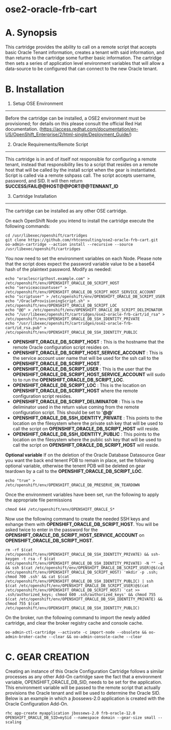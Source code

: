 ose2-oracle-frb-cart
====================

A. Synopsis
===========

This cartridge provides the ability to call on a remote script that accepts basic Oracle Tenant information, creates a tenant with said information, and than returns to the cartridge some further basic information. The cartridge then sets a series of application level environment variables that will allow a data-source to be configured that can connect to the new Oracle tenant.

B. Installation
===============

1. Setup OSE Environment
------------------------

Before the cartridge can be installed, a OSE2 environment must be provisioned; for details on this please consult the official Red Hat documentation. (https://access.redhat.com/documentation/en-US/OpenShift_Enterprise/2/html-single/Deployment_Guide/)

2. Oracle Requirements/Remote Script
------------------------------------

This cartridge is in and of itself not responsible for configuring a remote tenant, instead that responsibility lies to a script that resides on a remote host that will be called by the install script when the gear is instantiated. Script is called via a remote sshpass call. The script accepts username, password, and SID. It will then return **SUCCESS/FAIL@@HOST@@PORT@@TENNANT_ID**

3. Cartridge Installation
-------------------------
The cartridge can be installed as any other  OSE cartridge.

On each OpenShift Node you intend to install the cartridge execute the following commands:
```
cd /usr/libexec/openshift/cartridges
git clone https://github.com/rhtconsulting/ose2-oracle-frb-cart.git
oo-admin-cartridge --action install --recursive --source /usr/libexec/openshift/cartridges
```

You now need to set the environment variables on each Node. Please note that the script does expect the password variable value to be a base64 hash of the plaintext password. Modify as needed:
```
echo "oraclescripthost.example.com" > /etc/openshift/env/OPENSHIFT_ORACLE_DB_SCRIPT_HOST
echo "serviceaccountuser" > /etc/openshift/env/OPENSHIFT_ORACLE_DB_SCRIPT_HOST_SERVICE_ACCOUNT
echo "scriptuser" > /etc/openshift/env/OPENSHIFT_ORACLE_DB_SCRIPT_USER
echo "/OracleProvisioningScript.sh" > /etc/openshift/env/OPENSHIFT_ORACLE_DB_SCRIPT_LOC
echo "@@" > /etc/openshift/env/OPENSHIFT_ORACLE_DB_SCRIPT_DELIMINATOR
echo "/usr/libexec/openshift/cartridges/ose2-oracle-frb-cart/id_rsa" > /etc/openshift/env/OPENSHIFT_ORACLE_DB_SSH_IDENTITY_PRIVATE
echo "/usr/libexec/openshift/cartridges/ose2-oracle-frb-cart/id_rsa.pub" > /etc/openshift/env/OPENSHIFT_ORACLE_DB_SSH_IDENTITY_PUBLIC
```

* **OPENSHIFT_ORACLE_DB_SCRIPT_HOST**                 : This is the hostname that the remote Oracle configuration script resides on.
* **OPENSHIFT_ORACLE_DB_SCRIPT_HOST_SERVICE_ACCOUNT** : This is the service account user name that will be used for the ssh call to the **OPENSHIFT_ORACLE_DB_SCRIPT_HOST**.
* **OPENSHIFT_ORACLE_DB_SCRIPT_USER**                 : This is the user that the **OPENSHIFT_ORACLE_DB_SCRIPT_HOST_SERVICE_ACCOUNT** will sudo to to run the **OPENSHIFT_ORACLE_DB_SCRIPT_LOC**.
* **OPENSHIFT_ORACLE_DB_SCRIPT_LOC**                  : This is the location on **OPENSHIFT_ORACLE_DB_SCRIPT_HOST** where the remote configuration script resides.
* **OPENSHIFT_ORACLE_DB_SCRIPT_DELIMINATOR**          : This is the deliminator used in the return value coming from the remote configuration script. This should be set to '**@@**'
* **OPENSHIFT_ORACLE_DB_SSH_IDENTITY_PRIVATE**        : This points to the location on the filesystem where the private ssh key that will be used to call the script on **OPENSHIFT_ORACLE_DB_SCRIPT_HOST** will reside.
* **OPENSHIFT_ORACLE_DB_SSH_IDENTITY_PUBLIC**         : This points to the location on the filesystem where the public ssh key that will be used to call the script on **OPENSHIFT_ORACLE_DB_SCRIPT_HOST** will reside.

**Optional variable**
If on the deletion of the Oracle Database Datasource Gear you want the back end tenent PDB to remain in place, set the following optional variable, otherwise the tenent PDB will be deleted on gear teardown by a call to the **OPENSHIFT_ORACLE_DB_SCRIPT_LOC**.
```
echo "true" > /etc/openshift/env/OPENSHIFT_ORACLE_DB_PRESERVE_ON_TEARDOWN
```

Once the environment variables have been set, run the following to apply the appropriate file permissions
```
chmod 644 /etc/openshift/env/OPENSHIFT_ORACLE_S*
```

Now use the following command to create the needed SSH keys and exhange them with **OPENSHIFT_ORACLE_DB_SCRIPT_HOST**. You will be asked twice to enter in the password for the **OPENSHIFT_ORACLE_DB_SCRIPT_HOST_SERVICE_ACCOUNT** on **OPENSHIFT_ORACLE_DB_SCRIPT_HOST**.

```
rm -rf $(cat /etc/openshift/env/OPENSHIFT_ORACLE_DB_SSH_IDENTITY_PRIVATE) && ssh-keygen -t rsa -f $(cat /etc/openshift/env/OPENSHIFT_ORACLE_DB_SSH_IDENTITY_PRIVATE) -N "" -q && ssh $(cat /etc/openshift/env/OPENSHIFT_ORACLE_DB_SCRIPT_USER)@$(cat /etc/openshift/env/OPENSHIFT_ORACLE_DB_SCRIPT_HOST) 'mkdir -p .ssh; chmod 700 .ssh' && cat $(cat /etc/openshift/env/OPENSHIFT_ORACLE_DB_SSH_IDENTITY_PUBLIC) | ssh $(cat /etc/openshift/env/OPENSHIFT_ORACLE_DB_SCRIPT_USER)@$(cat /etc/openshift/env/OPENSHIFT_ORACLE_DB_SCRIPT_HOST) 'cat >> .ssh/authorized_keys; chmod 600 .ssh/authorized_keys' && chmod 755 $(cat /etc/openshift/env/OPENSHIFT_ORACLE_DB_SSH_IDENTITY_PRIVATE) && chmod 755 $(cat /etc/openshift/env/OPENSHIFT_ORACLE_DB_SSH_IDENTITY_PUBLIC)
```

On the broker, run the following command to import the newly added cartridge, and clear the broker registry cache and console cache.

```
oo-admin-ctl-cartridge --activate -c import-node --obsolete && oo-admin-broker-cache --clear && oo-admin-console-cache --clear
```

C. GEAR CREATION
================

Creating an instance of this Oracle Configuration Cartridge follows a similar processes as any other Add-On cartridge save the fact that a environment variable, OPENSHIFT_ORACLE_DB_SID, needs to be set for the application. This environment variable will be passed to the remote script that actually provisions the Oracle tenant and will be used to determine the Oracle SID. Below is an example in which a jbossews-2.0 application is created with the Oracle Configuration Add-On.

```
rhc app-create myapplication jbossews-2.0 frb-oracle-12.0 OPENSHIFT_ORACLE_DB_SID=mySid --namespace domain --gear-size small --scaling
```
